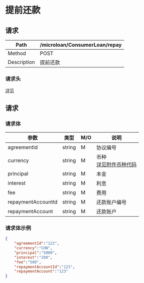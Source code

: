 # 提前还款

## 请求

| Path        | /microloan/ConsumerLoan/repay |
| ----------- | ----------------------------- |
| Method      | POST                          |
| Description | 提前还款                      |

### 请求头

[详见](../../header.md)

## 请求

### 请求体

| 参数               | 类型   | M/O  | 说明                                                         |
| ------------------ | ------ | ---- | ------------------------------------------------------------ |
| agreementId        | string | M    | 协议编号                                                     |
| currency           | string | M    | 币种<br />[详见附件币种代码](../../appendices/currency_code.md) |
| principal          | string | M    | 本金                                                         |
| interest           | string | M    | 利息                                                         |
| fee                | string | M    | 费用                                                         |
| repaymentAccountId | string | M    | 还款账户编号                                                 |
| repaymentAccount   | string | M    | 还款账户                                                     |

### 请求体示例

```json
{
    "agreementId":"123",
    "currency":"CHN",
    "principal":"5000",
    "interest":"200",
    "fee":"500",
    "repaymentAccountId":"123",
    "repaymentAccount":"123"
}
```
